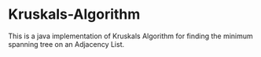 # Kruskals-Algorithm
This is a java implementation of Kruskals Algorithm for finding the minimum spanning tree on an Adjacency List.
